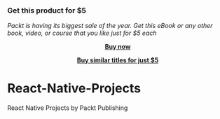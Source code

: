 
### Get this product for $5

<i>Packt is having its biggest sale of the year. Get this eBook or any other book, video, or course that you like just for $5 each</i>


<b><p align='center'>[Buy now](https://packt.link/9781839210112)</p></b>


<b><p align='center'>[Buy similar titles for just $5](https://subscription.packtpub.com/search)</p></b>


# React-Native-Projects
React Native Projects by Packt Publishing
